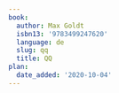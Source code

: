 ```yaml
---
book:
  author: Max Goldt
  isbn13: '9783499247620'
  language: de
  slug: qq
  title: QQ
plan:
  date_added: '2020-10-04'
---
```

